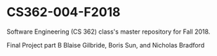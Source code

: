 # CS362-004-F2018
Software Engineering (CS 362) class's master repository for Fall 2018. 

Final Project part B Blaise Gilbride, Boris Sun, and Nicholas Bradford
